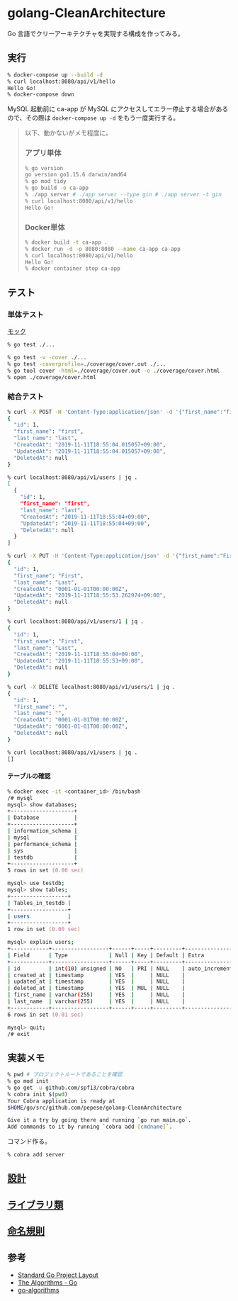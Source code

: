 # golang-CleanArchitecture

Go 言語でクリーアーキテクチャを実現する構成を作ってみる。

## 実行

```zsh
% docker-compose up --build -d
% curl localhost:8080/api/v1/hello
Hello Go!
% docker-compose down
```

MySQL 起動前に ca-app が MySQL にアクセスしてエラー停止する場合があるので、その際は `docker-compose up -d` をもう一度実行する。

>以下、動かないがメモ程度に。
>
>### アプリ単体
>
>```zsh
>% go version
>go version go1.15.6 darwin/amd64
>% go mod tidy
>% go build -o ca-app
>% ./app server # ./app server --type gin # ./app server -t gin
>% curl localhost:8080/api/v1/hello
>Hello Go!
>```
>
>### Docker単体
>
>```zsh
>% docker build -t ca-app .
>% docker run -d -p 8080:8080 --name ca-app ca-app
>% curl localhost:8080/api/v1/hello
>Hello Go!
>% docker container stop ca-app
>```

## テスト

### 単体テスト

[モック](./docs/mock.md)

```zsh
% go test ./...

% go test -v -cover ./...
% go test -coverprofile=./coverage/cover.out ./...
% go tool cover -html=./coverage/cover.out -o ./coverage/cover.html
% open ./coverage/cover.html
```

### 結合テスト

```zsh
% curl -X POST -H 'Content-Type:application/json' -d '{"first_name":"first","last_name":"last"}' localhost:8080/api/v1/users | jq .
{
  "id": 1,
  "first_name": "first",
  "last_name": "last",
  "CreatedAt": "2019-11-11T18:55:04.015057+09:00",
  "UpdatedAt": "2019-11-11T18:55:04.015057+09:00",
  "DeletedAt": null
}

% curl localhost:8080/api/v1/users | jq .
[
  {
    "id": 1,
    "first_name": "first",
    "last_name": "last",
    "CreatedAt": "2019-11-11T18:55:04+09:00",
    "UpdatedAt": "2019-11-11T18:55:04+09:00",
    "DeletedAt": null
  }
]

% curl -X PUT -H 'Content-Type:application/json' -d '{"first_name":"First","last_name":"Last"}' localhost:8080/api/v1/users/1 | jq .
{
  "id": 1,
  "first_name": "First",
  "last_name": "Last",
  "CreatedAt": "0001-01-01T00:00:00Z",
  "UpdatedAt": "2019-11-11T18:55:53.262974+09:00",
  "DeletedAt": null
}

% curl localhost:8080/api/v1/users/1 | jq .
{
  "id": 1,
  "first_name": "First",
  "last_name": "Last",
  "CreatedAt": "2019-11-11T18:55:04+09:00",
  "UpdatedAt": "2019-11-11T18:55:53+09:00",
  "DeletedAt": null
}

% curl -X DELETE localhost:8080/api/v1/users/1 | jq .
{
  "id": 1,
  "first_name": "",
  "last_name": "",
  "CreatedAt": "0001-01-01T00:00:00Z",
  "UpdatedAt": "0001-01-01T00:00:00Z",
  "DeletedAt": null
}

% curl localhost:8080/api/v1/users | jq .
[]
```

#### テーブルの確認

```zsh
% docker exec -it <container_id> /bin/bash
/# mysql
mysql> show databases;
+--------------------+
| Database           |
+--------------------+
| information_schema |
| mysql              |
| performance_schema |
| sys                |
| testdb             |
+--------------------+
5 rows in set (0.00 sec)

mysql> use testdb;
mysql> show tables;
+------------------+
| Tables_in_testdb |
+------------------+
| users            |
+------------------+
1 row in set (0.00 sec)

mysql> explain users;
+------------+------------------+------+-----+---------+----------------+
| Field      | Type             | Null | Key | Default | Extra          |
+------------+------------------+------+-----+---------+----------------+
| id         | int(10) unsigned | NO   | PRI | NULL    | auto_increment |
| created_at | timestamp        | YES  |     | NULL    |                |
| updated_at | timestamp        | YES  |     | NULL    |                |
| deleted_at | timestamp        | YES  | MUL | NULL    |                |
| first_name | varchar(255)     | YES  |     | NULL    |                |
| last_name  | varchar(255)     | YES  |     | NULL    |                |
+------------+------------------+------+-----+---------+----------------+
6 rows in set (0.01 sec)

mysql> quit;
/# exit
```

## 実装メモ

```zsh
% pwd # プロジェクトルートであることを確認
% go mod init
% go get -u github.com/spf13/cobra/cobra
% cobra init $(pwd)
Your Cobra application is ready at
$HOME/go/src/github.com/pepese/golang-CleanArchitecture

Give it a try by going there and running `go run main.go`.
Add commands to it by running `cobra add [cmdname]`.
```

コマンド作る。

```zsh
% cobra add server
```

## [設計](./docs/design.md)

## [ライブラリ類](./docs/libs.md)

## [命名規則](./docs/naming.md)

## 参考

- [Standard Go Project Layout](https://github.com/golang-standards/project-layout)
- [The Algorithms - Go](https://github.com/TheAlgorithms/Go)
- [go-algorithms](https://github.com/0xAX/go-algorithms)